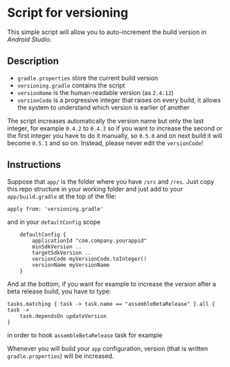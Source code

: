 # Script for versioning
This simple script will allow you to auto-increment the build version in *Android Studio*.

## Description
- `gradle.properties` store the current build version
- `versioning.gradle` contains the script
- `versionName` is the human-readable version (as `2.4.12`)
- `versionCode` is a progressive integer that raises on every build, it allows the system to understand which version is earlier of another

The script increases automatically the version name but only the last integer, for example `0.4.2` to `0.4.3` so if you want to increase the second or the first integer you have to do it manually, so `0.5.0` and on next build it will become `0.5.1` and so on. Instead, please never edit the `versionCode`!

## Instructions
Suppose that `app/` is the folder where you have `/src` and `/res`. Just copy this repo structure in your working folder and just add to your `app/build.gradle` at the top of the file:

`apply from: 'versioning.gradle'`

and in your `defaultConfig` scope
```
    defaultConfig {
        applicationId "com.company.yourappid"
        minSdkVersion ..
        targetSdkVersion ..
        versionCode myVersionCode.toInteger()
        versionName myVersionName
    }
```
And at the bottom, if you want for example to increase the version after a beta release build, you have to type:

```
tasks.matching { task -> task.name == "assembleBetaRelease" }.all { task ->
    task.dependsOn updateVersion
}

```
in order to hook `assembleBetaRelease` task for example

Whenever you will build your `app` configuration, version (that is written `gradle.properties`) will be increased.
